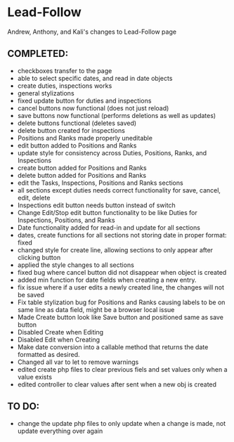 # Lead-Follow
Andrew, Anthony, and Kali's changes to Lead-Follow page

## COMPLETED:
- checkboxes transfer to the page
- able to select specific dates, and read in date objects
- create duties, inspections works
- general stylizations
- fixed update button for duties and inspections
- cancel buttons now functional (does not just reload)
- save buttons now functional (performs deletions as well as updates)
- delete buttons functional (deletes saved)
- delete button created for inspections
- Positions and Ranks made properly uneditable
- edit button added to Positions and Ranks
- update style for consistency across Duties, Positions, Ranks, and Inspections
- create button added for Positions and Ranks
- delete button added for Positions and Ranks
- edit the Tasks, Inspections, Positions and Ranks sections
- all sections except duties needs correct functionality for save, cancel, edit, delete
- Inspections edit button needs button instead of switch
- Change Edit/Stop edit button functionality to be like Duties for Inspections, Positions, and Ranks
- Date functionality added for read-in and update for all sections
- dates, create functions for all sections not storing date in proper format: fixed
- changed style for create line, allowing sections to only appear after clicking button
- applied the style changes to all sections
- fixed bug where cancel button did not disappear when object is created
- added min function for date fields when creating a new entry.
- fix issue where if a user edits a newly created line, the changes will not be saved
- Fix table stylization bug for Positions and Ranks causing labels to be on same line as data field, might be a browser local issue
- Made Create button look like Save button and positioned same as save button
- Disabled Create when Editing
- Disabled Edit when Creating
- Make date conversion into a callable method that returns the date formatted as desired.
- Changed all var to let to remove warnings
- edited create php files to clear previous fiels and set values only when a value exists
- edited controller to clear values after sent when a new obj is created

## TO DO:
- change the update php files to only update when a change is made, not update everything over again

